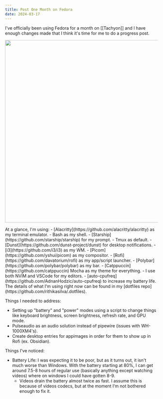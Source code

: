 ```yaml
---
title: Post One Month on Fedora
date: 2024-03-17
---
```

I've officially been using Fedora for a month on [[Tachyon]] and I have enough changes made that I think it's time for me to do a progress post.
<p align="center">
  <img src="https://rithikasilva.ca/b.log-/Images-and-Assets/post-month-fedora-open.png" width="600px"/>
</p>
At a glance, I'm using:
- [Alacritty](https://github.com/alacritty/alacritty) as my terminal emulator.
	- Bash as my shell.
	- [Starship](https://github.com/starship/starship) for my prompt.
	- Tmux as default.
- [Dunst](https://github.com/dunst-project/dunst) for desktop notifications.
- [i3](https://github.com/i3/i3) as my WM.
- [Picom](https://github.com/yshui/picom) as my compositor.
- [Rofi](https://github.com/davatorium/rofi) as my app/script launcher.
- [Polybar](https://github.com/polybar/polybar) as my bar.
- [Catppuccin](https://github.com/catppuccin) Mocha as my theme for everything.
- I use both NVIM and VSCode for my editors.
- [auto-cpufreq](https://github.com/AdnanHodzic/auto-cpufreq) to increase my battery life.
The details of what I'm using right now can be found in my [dotfiles repo](https://github.com/rithikasilva/.dotfiles).

Things I needed to address:
- Setting up "battery" and "power" modes using a script to change things like keyboard brightness, screen brightness, refresh rate, and GPU mode.
- Pulseaudio as an audio solution instead of pipewire (issues with WH-1000XM4's).
- Create desktop entries for appimages in order for them to show up in Rofi (ex. Obsidian).

Things I've noticed:
- Battery Life: I was expecting it to be poor, but as it turns out, it isn't much worse than Windows. With the battery starting at 80%, I can get around 7.5-8 hours of regular use (basically anything except watching videos) where on windows I could have gotten 8-9.
	- Videos drain the battery almost twice as fast. I assume this is because of videos codecs, but at the moment I'm not bothered enough to fix it.